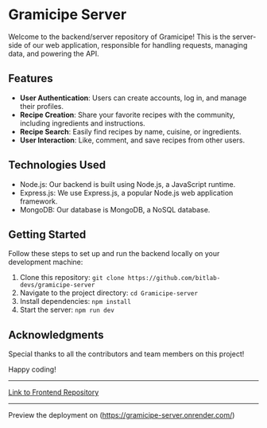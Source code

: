 # Gramicipe Server

Welcome to the backend/server repository of Gramicipe! This is the server-side of our web application, responsible for handling requests, managing data, and powering the API.


## Features

- **User Authentication**: Users can create accounts, log in, and manage their profiles.
- **Recipe Creation**: Share your favorite recipes with the community, including ingredients and instructions.
- **Recipe Search**: Easily find recipes by name, cuisine, or ingredients.
- **User Interaction**: Like, comment, and save recipes from other users.


## Technologies Used

- Node.js: Our backend is built using Node.js, a JavaScript runtime.
- Express.js: We use Express.js, a popular Node.js web application framework.
- MongoDB: Our database is MongoDB, a NoSQL database.

## Getting Started

Follow these steps to set up and run the backend locally on your development machine:

1. Clone this repository: `git clone https://github.com/bitlab-devs/gramicipe-server`
2. Navigate to the project directory: `cd Gramicipe-server`
3. Install dependencies: `npm install`
4. Start the server: `npm run dev`

## Acknowledgments

Special thanks to all the contributors and team members on this project!

Happy coding!

---

[Link to Frontend Repository](https://github.com/bitlab-devs/gramecipe-client)

---

Preview the deployment on (https://gramicipe-server.onrender.com/)
